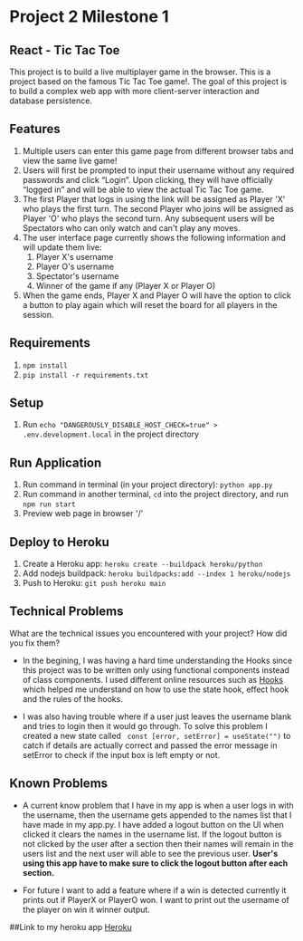 # Project 2 Milestone 1
## React - Tic Tac Toe
This project is to build a live multiplayer game in the browser. This is a project based on the famous Tic Tac Toe game!. The goal of this project is to build 
a complex web app with more client-server interaction and database persistence.

## Features
1. Multiple users can enter this  game page from different browser tabs and view the same live game!
2. Users will first be prompted to input their username without any required passwords and click “Login”. Upon clicking, 
they will have officially “logged in” and will be able to view the actual Tic Tac Toe game.
3. The first Player that logs in using the link will be assigned as Player 'X' who plays the first turn. The second Player who joins
will be assigned as Player 'O' who plays the second turn. Any subsequent users will be Spectators who can only watch and can't play any moves.
4. The user interface page currently shows the following information and will update them live:
    1. Player X's username
    2. Player O's username
    3. Spectator's username
    4. Winner of the game if any (Player X or Player O)
5. When the game ends, Player X and Player O will have the option to click a button to play again which will reset the board for all players
in the session. 

## Requirements
1. `npm install`
2. `pip install -r requirements.txt`

## Setup
1. Run `echo "DANGEROUSLY_DISABLE_HOST_CHECK=true" > .env.development.local` in the project directory

## Run Application
1. Run command in terminal (in your project directory): `python app.py`
2. Run command in another terminal, `cd` into the project directory, and run `npm run start`
3. Preview web page in browser '/'

## Deploy to Heroku
1. Create a Heroku app: `heroku create --buildpack heroku/python`
2. Add nodejs buildpack: `heroku buildpacks:add --index 1 heroku/nodejs`
3. Push to Heroku: `git push heroku main`

## Technical Problems
What are the technical issues you encountered with your project? How did you fix them?
* In the begining, I was having a hard time understanding the Hooks since this project was to be written only using functional 
components instead of class components. I used different online resources such as [Hooks](https://reactjs.org/docs/hooks-overview.html) which
helped me understand on how to use the state hook, effect hook and the rules of the hooks.

* I was also having trouble where if a user just leaves the username blank and tries to login then it would go through. To solve this problem I 
created a new state called ` const [error, setError] = useState("")` to  catch if details are actually correct and passed the error message in
setError to check if the input box is left empty or not. 

## Known Problems
* A current know problem that I have in my app is when a user logs in with the username, then the username gets appended to the names list that
I have made in my app.py. I have added a logout button on the UI when clicked it clears the names in the username list. If the logout button is 
not clicked by the user after a section then their names will remain in the users list and the next user will able to see the previous user. <b>User's 
using this app have to make sure to click the logout button after each section.</b>

* For future I want to add a feature where if a win is detected currently it prints out if PlayerX or PlayerO won. I want to print out the username
of the player on win it winner output.


##Link to my heroku app
[Heroku](https://cryptic-peak-11823.herokuapp.com/)